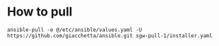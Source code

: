 # How to pull

`ansible-pull -e @/etc/ansible/values.yaml -U https://github.com/giacchetta/ansible.git sgw-pull-1/installer.yaml`
